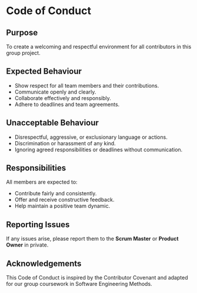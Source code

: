 # Code of Conduct

## Purpose
To create a welcoming and respectful environment for all contributors in this group project.

## Expected Behaviour
- Show respect for all team members and their contributions.
- Communicate openly and clearly.
- Collaborate effectively and responsibly.
- Adhere to deadlines and team agreements.

## Unacceptable Behaviour
- Disrespectful, aggressive, or exclusionary language or actions.
- Discrimination or harassment of any kind.
- Ignoring agreed responsibilities or deadlines without communication.

## Responsibilities
All members are expected to:
- Contribute fairly and consistently.
- Offer and receive constructive feedback.
- Help maintain a positive team dynamic.

## Reporting Issues
If any issues arise, please report them to the **Scrum Master** or **Product Owner** in private.

## Acknowledgements
This Code of Conduct is inspired by the Contributor Covenant and adapted for our group coursework in Software Engineering Methods.
